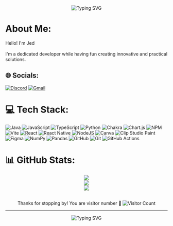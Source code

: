 <div align="center">
    <img src="https://readme-typing-svg.demolab.com?font=Fira+Code&size=30&duration=3000&pause=1000&color=9D5CFF&center=true&vCenter=true&random=false&width=435&lines=Hi+%F0%9F%91%8B+I'm+Jed;Welcome+to+my+Profile!" alt="Typing SVG" />
</div>

# About Me:
Hello! I'm Jed<br><br>I'm a dedicated developer while having fun creating innovative and practical solutions.

## 🌐 Socials:
[![Discord](https://img.shields.io/badge/Discord-%235865F2.svg?style=for-the-badge&logo=discord&logoColor=white)](https://discord.gg/heimeiguidiaoling) [![Gmail](https://img.shields.io/badge/Gmail-EA4335?style=for-the-badge&logo=gmail&logoColor=white)](mailto:mevidiraizel@gmail.com)

# 💻 Tech Stack:
![Java](https://img.shields.io/badge/java-%23ED8B00.svg?style=for-the-badge&logo=openjdk&logoColor=white) ![JavaScript](https://img.shields.io/badge/javascript-%23323330.svg?style=for-the-badge&logo=javascript&logoColor=%23F7DF1E) ![TypeScript](https://img.shields.io/badge/typescript-%23007ACC.svg?style=for-the-badge&logo=typescript&logoColor=white) ![Python](https://img.shields.io/badge/python-3670A0?style=for-the-badge&logo=python&logoColor=ffdd54) ![Chakra](https://img.shields.io/badge/chakra-%234ED1C5.svg?style=for-the-badge&logo=chakraui&logoColor=white) ![Chart.js](https://img.shields.io/badge/chart.js-F5788D.svg?style=for-the-badge&logo=chart.js&logoColor=white) ![NPM](https://img.shields.io/badge/NPM-%23CB3837.svg?style=for-the-badge&logo=npm&logoColor=white) ![Vite](https://img.shields.io/badge/vite-%23646CFF.svg?style=for-the-badge&logo=vite&logoColor=white) ![React](https://img.shields.io/badge/react-%2320232a.svg?style=for-the-badge&logo=react&logoColor=%2361DAFB) ![React Native](https://img.shields.io/badge/react_native-%2320232a.svg?style=for-the-badge&logo=react&logoColor=%2361DAFB) ![NodeJS](https://img.shields.io/badge/node.js-6DA55F?style=for-the-badge&logo=node.js&logoColor=white) ![Canva](https://img.shields.io/badge/Canva-%2300C4CC.svg?style=for-the-badge&logo=Canva&logoColor=white) ![Clip Studio Paint](https://img.shields.io/badge/ClipStudioPaint-%23CFD3D3.svg?style=for-the-badge&logo=ClipStudioPaint&logoColor=white) ![Figma](https://img.shields.io/badge/figma-%23F24E1E.svg?style=for-the-badge&logo=figma&logoColor=white) ![NumPy](https://img.shields.io/badge/numpy-%23013243.svg?style=for-the-badge&logo=numpy&logoColor=white) ![Pandas](https://img.shields.io/badge/pandas-%23150458.svg?style=for-the-badge&logo=pandas&logoColor=white) ![GitHub](https://img.shields.io/badge/github-%23121011.svg?style=for-the-badge&logo=github&logoColor=white) ![Git](https://img.shields.io/badge/git-%23F05033.svg?style=for-the-badge&logo=git&logoColor=white) ![GitHub Actions](https://img.shields.io/badge/github%20actions-%232671E5.svg?style=for-the-badge&logo=githubactions&logoColor=white)

# 📊 GitHub Stats:
<div align="center">
  <img src="https://github-readme-stats.vercel.app/api?username=MeviDiRaizel&theme=nightowl&hide_border=false&include_all_commits=false&count_private=false" /><br/>
  <img src="https://github-readme-streak-stats.herokuapp.com/?user=MeviDiRaizel&theme=nightowl&hide_border=false" /><br/>
  <img src="https://github-readme-stats.vercel.app/api/top-langs/?username=MeviDiRaizel&theme=nightowl&hide_border=false&include_all_commits=false&count_private=false&layout=compact" />
</div>

<br/>



<p align="center">
  Thanks for stopping by! You are visitor number 👀
  <img src="https://komarev.com/ghpvc/?username=MeviDiRaizel&style=flat-square" alt="Visitor Count" />
</p>

---

<div align="center">
  <img src="https://readme-typing-svg.demolab.com?font=Fira+Code&pause=1000&color=9D5CFF&center=true&vCenter=true&random=false&width=435&lines=Thanks+for+visiting!;Feel+free+to+connect!" alt="Typing SVG" />
</div>
